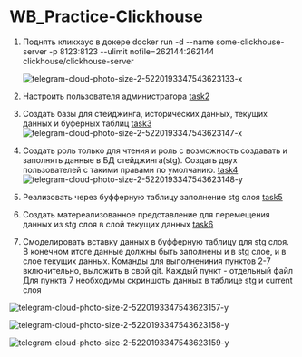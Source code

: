 # WB_Practice-Clickhouse

1) Поднять кликхаус в докере
   docker run -d --name some-clickhouse-server -p 8123:8123 --ulimit nofile=262144:262144 clickhouse/clickhouse-server
   
   ![telegram-cloud-photo-size-2-5220193347543623133-x](https://github.com/julimosienko/WB_Practice-Clickhouse/assets/152617308/58206ec5-fe7a-4e36-b189-bb0d076800f9)
   
2) Настроить пользователя администратора
   [task2](https://github.com/julimosienko/WB_Practice-Clickhouse/blob/main/task2.sql)

3) Создать базы для стейджинга, исторических данных, текущих данных и буферных таблиц
   [task3](https://github.com/julimosienko/WB_Practice-Clickhouse/blob/main/task3.sql)
   ![telegram-cloud-photo-size-2-5220193347543623147-x](https://github.com/julimosienko/WB_Practice-Clickhouse/assets/152617308/80157c80-9ffe-4e8e-9dc6-f44f73f90556)

4) Создать роль только для чтения и роль с возможность создавать и заполнять данные в БД стейджинга(stg). Создать двух пользователей с такими правами по умолчанию.
   [task4](https://github.com/julimosienko/WB_Practice-Clickhouse/blob/main/task4.sql)
   ![telegram-cloud-photo-size-2-5220193347543623148-y](https://github.com/julimosienko/WB_Practice-Clickhouse/assets/152617308/92e857b4-5f75-4459-8d46-588d31b8f118)

5) Реализовать через буфферную таблицу заполнение stg слоя
   [task5](https://github.com/julimosienko/WB_Practice-Clickhouse/blob/main/task5.sql)

6) Создать матереализованное представление для перемещения данных из stg слоя в слой текущих данных
   [task6](https://github.com/julimosienko/WB_Practice-Clickhouse/blob/main/task6.sql)

7) Смоделировать вставку данных в буфферную таблицу для stg слоя. В конечном итоге данные должны быть заполнены и в stg слое, и в слое текущих данных.
Команды для выполнениния пунктов 2-7 включительно, выложить в свой git. Каждый пункт - отдельный файл
Для пункта 7 необходимы скриншоты данных в таблице stg и current слоя

![telegram-cloud-photo-size-2-5220193347543623157-y](https://github.com/julimosienko/WB_Practice-Clickhouse/assets/152617308/2efbe688-6c8b-4126-906a-f90d7273c3ae)

![telegram-cloud-photo-size-2-5220193347543623158-y](https://github.com/julimosienko/WB_Practice-Clickhouse/assets/152617308/2b9228fa-d454-4d40-a41d-fe6433a97cba)

![telegram-cloud-photo-size-2-5220193347543623159-y](https://github.com/julimosienko/WB_Practice-Clickhouse/assets/152617308/ef936978-8d34-4c6e-ab12-27db786af064)




   
